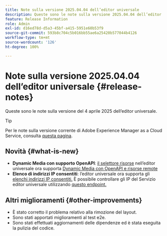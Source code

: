 ```yaml
---
title: Note sulla versione 2025.04.04 dell’editor universale
description: Queste sono le note sulla versione 2025.04.04 dell’editor universale.
feature: Release Information
role: Admin
exl-id: d16ed78d-d5a3-45bf-a415-5951e60b53f9
source-git-commit: 593b8c704c5b016bb55ae6a25420b577044b4126
workflow-type: tm+mt
source-wordcount: '126'
ht-degree: 100%

---
```



# Note sulla versione 2025.04.04 dell’editor universale {#release-notes}

Queste sono le note sulla versione del 4 aprile 2025 dell’editor universale.

>[!TIP]
>
>Per le note sulla versione corrente di Adobe Experience Manager as a Cloud Service, consulta [questa pagina](/help/release-notes/release-notes-cloud/release-notes-current.md).

## Novità {#what-is-new}

* **Dynamic Media con supporto OpenAPI**: [il selettore risorse](/help/assets/overview-asset-selector.md#repository-switcher) nell’editor universale ora supporta [Dynamic Media con OpenAPI e risorse remote](/help/assets/integrate-remote-approved-assets-with-sites.md)
* **Elenco di indirizzi IP consentiti**: l’editor universale ora supporta gli [elenchi indirizzi IP consentiti.](/help/implementing/cloud-manager/ip-allow-lists/introduction.md#universal-editor) È possibile controllare gli IP del Servizio editor universale utilizzando [questo endpoint.](http://universal-editor-service.adobe.io/ip-ranges)

## Altri miglioramenti {#other-improvements}

* È stato corretto il problema relativo alla rimozione del layout.
* Sono stati apportati miglioramenti al test e2e.
* Sono stati effettuati aggiornamenti delle dipendenze ed è stata eseguita la pulizia del codice.
